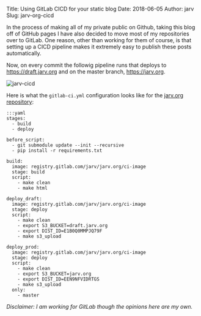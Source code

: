 Title: Using GitLab CICD for your static blog
Date: 2018-06-05
Author: jarv
Slug: jarv-org-cicd

In the process of making all of my private public on Github, taking this blog off of GitHub
pages I have also decided to move most of my repositories over to GitLab. 
One reason, other than working for them of course, is that setting up a CICD pipeline makes it 
extremely easy to publish these posts automatically.

Now, on every commit the followig pipeline runs that deploys to https://draft.jarv.org
and on the master branch, https://jarv.org.

![jarv-cicd]({attach}static/jarv-cicd.png)

Here is what the `gitlab-ci.yml` configuration looks like for the [jarv.org repository](https://gitlab.com/jarv/jarv.org):

```
:::yaml
stages:
  - build
  - deploy

before_script:
  - git submodule update --init --recursive
  - pip install -r requirements.txt

build:
  image: registry.gitlab.com/jarv/jarv.org/ci-image
  stage: build
  script:
    - make clean
    - make html

deploy_draft:
  image: registry.gitlab.com/jarv/jarv.org/ci-image
  stage: deploy
  script:
    - make clean
    - export S3_BUCKET=draft.jarv.org
    - export DIST_ID=E1B0Q0MMPJQ79F
    - make s3_upload

deploy_prod:
  image: registry.gitlab.com/jarv/jarv.org/ci-image
  stage: deploy
  script:
    - make clean
    - export S3_BUCKET=jarv.org
    - export DIST_ID=EEN9NFVIDRTGS
    - make s3_upload
  only:
    - master
```

_Disclaimer: I am working for GitLab though the opinions here are my own._
